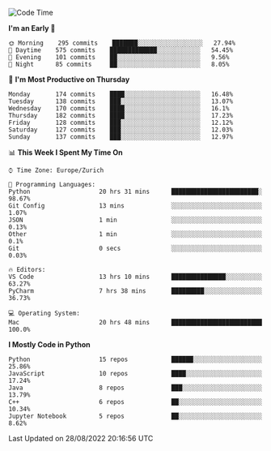 <!--START_SECTION:waka-->
![Code Time](http://img.shields.io/badge/Code%20Time-2%2C335%20hrs%206%20mins-blue)

**I'm an Early 🐤** 

```text
🌞 Morning    295 commits    ███████░░░░░░░░░░░░░░░░░░   27.94% 
🌆 Daytime    575 commits    █████████████░░░░░░░░░░░░   54.45% 
🌃 Evening    101 commits    ██░░░░░░░░░░░░░░░░░░░░░░░   9.56% 
🌙 Night      85 commits     ██░░░░░░░░░░░░░░░░░░░░░░░   8.05%

```
📅 **I'm Most Productive on Thursday** 

```text
Monday       174 commits    ████░░░░░░░░░░░░░░░░░░░░░   16.48% 
Tuesday      138 commits    ███░░░░░░░░░░░░░░░░░░░░░░   13.07% 
Wednesday    170 commits    ████░░░░░░░░░░░░░░░░░░░░░   16.1% 
Thursday     182 commits    ████░░░░░░░░░░░░░░░░░░░░░   17.23% 
Friday       128 commits    ███░░░░░░░░░░░░░░░░░░░░░░   12.12% 
Saturday     127 commits    ███░░░░░░░░░░░░░░░░░░░░░░   12.03% 
Sunday       137 commits    ███░░░░░░░░░░░░░░░░░░░░░░   12.97%

```


📊 **This Week I Spent My Time On** 

```text
⌚︎ Time Zone: Europe/Zurich

💬 Programming Languages: 
Python                   20 hrs 31 mins      ████████████████████████░   98.67% 
Git Config               13 mins             ░░░░░░░░░░░░░░░░░░░░░░░░░   1.07% 
JSON                     1 min               ░░░░░░░░░░░░░░░░░░░░░░░░░   0.13% 
Other                    1 min               ░░░░░░░░░░░░░░░░░░░░░░░░░   0.1% 
Git                      0 secs              ░░░░░░░░░░░░░░░░░░░░░░░░░   0.03%

🔥 Editors: 
VS Code                  13 hrs 10 mins      ███████████████░░░░░░░░░░   63.27% 
PyCharm                  7 hrs 38 mins       █████████░░░░░░░░░░░░░░░░   36.73%

💻 Operating System: 
Mac                      20 hrs 48 mins      █████████████████████████   100.0%

```

**I Mostly Code in Python** 

```text
Python                   15 repos            ██████░░░░░░░░░░░░░░░░░░░   25.86% 
JavaScript               10 repos            ████░░░░░░░░░░░░░░░░░░░░░   17.24% 
Java                     8 repos             ███░░░░░░░░░░░░░░░░░░░░░░   13.79% 
C++                      6 repos             ██░░░░░░░░░░░░░░░░░░░░░░░   10.34% 
Jupyter Notebook         5 repos             ██░░░░░░░░░░░░░░░░░░░░░░░   8.62%

```



 Last Updated on 28/08/2022 20:16:56 UTC
<!--END_SECTION:waka-->　　
